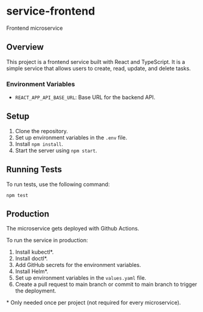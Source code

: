# service-frontend

Frontend microservice

## Overview

This project is a frontend service built with React and TypeScript. It is a simple service that allows users to create, 
read, update, and delete tasks.

### Environment Variables

- `REACT_APP_API_BASE_URL`: Base URL for the backend API.

## Setup

1. Clone the repository.
2. Set up environment variables in the `.env` file.
3. Install `npm install`.
4. Start the server using `npm start`.

## Running Tests

To run tests, use the following command:

`npm test`

## Production

The microservice gets deployed with Github Actions.

To run the service in production:

1. Install kubectl*.
2. Install doctl*.
3. Add GitHub secrets for the environment variables.
4. Install Helm*.
5. Set up environment variables in the `values.yaml` file.
6. Create a pull request to main branch or commit to main branch to trigger the deployment.

\* Only needed once per project (not required for every microservice).
